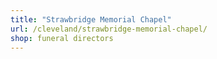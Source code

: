 ```yaml
---
title: "Strawbridge Memorial Chapel"
url: /cleveland/strawbridge-memorial-chapel/
shop: funeral directors
---
```

